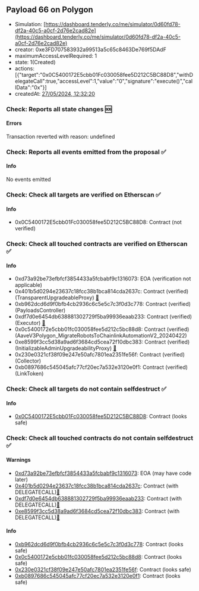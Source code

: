 ## Payload 66 on Polygon

- Simulation: [https://dashboard.tenderly.co/me/simulator/0d60fd78-df2a-40c5-a0cf-2d76e2cad82e](https://dashboard.tenderly.co/me/simulator/0d60fd78-df2a-40c5-a0cf-2d76e2cad82e)
- creator: 0xe3FD707583932a99513a5c65c8463De769f5DAdF
- maximumAccessLevelRequired: 1
- state: 1(Created)
- actions: [{"target":"0x0C5400172E5cbb01Fc030058fee5D212C5BC88D8","withDelegateCall":true,"accessLevel":1,"value":"0","signature":"execute()","callData":"0x"}]
- createdAt: [27/05/2024, 12:32:20](https://polygonscan.com/tx/0xbf79b72213a9c69586928863a404941a93332971a7938fd0e6f1692850928e20)

### Check: Reports all state changes :sos:

#### Errors

Transaction reverted with reason: undefined

### Check: Reports all events emitted from the proposal :white_check_mark:

#### Info

No events emitted

### Check: Check all targets are verified on Etherscan :white_check_mark:

#### Info

- 0x0C5400172E5cbb01Fc030058fee5D212C5BC88D8: Contract (not verified) 

### Check: Check all touched contracts are verified on Etherscan :white_check_mark:

#### Info

- 0xd73a92be73efbfcf3854433a5fcbabf9c1316073: EOA (verification not applicable)
- 0x401b5d0294e23637c18fcc38b1bca814cda2637c: Contract (verified) (TransparentUpgradeableProxy) [:ghost:](https://github.com/bgd-labs/aave-address-book "GovernanceV3Polygon.PAYLOADS_CONTROLLER")
- 0xb962dcd6d9f0bfb4cb2936c6c5e5c7c3f0d3c778: Contract (verified) (PayloadsController) 
- 0xdf7d0e6454db638881302729f5ba99936eaab233: Contract (verified) (Executor) [:ghost:](https://github.com/bgd-labs/aave-address-book "AaveV2Polygon.POOL_ADMIN, AaveV3Polygon.ACL_ADMIN, GovernanceV3Polygon.EXECUTOR_LVL_1")
- 0x0c5400172e5cbb01fc030058fee5d212c5bc88d8: Contract (verified) (AaveV3Polygon_MigrateRobotsToChainlinkAutomationV2_20240422) 
- 0xe8599f3cc5d38a9ad6f3684cd5cea72f10dbc383: Contract (verified) (InitializableAdminUpgradeabilityProxy) [:ghost:](https://github.com/bgd-labs/aave-address-book "AaveV2Polygon.COLLECTOR, AaveV3Polygon.COLLECTOR")
- 0x230e0321cf38f09e247e50afc7801ea2351fe56f: Contract (verified) (Collector) 
- 0xb0897686c545045afc77cf20ec7a532e3120e0f1: Contract (verified) (LinkToken) 

### Check: Check all targets do not contain selfdestruct :white_check_mark:

#### Info

- [0x0C5400172E5cbb01Fc030058fee5D212C5BC88D8](https://polygonscan.com/address/0x0C5400172E5cbb01Fc030058fee5D212C5BC88D8): Contract (looks safe)

### Check: Check all touched contracts do not contain selfdestruct :white_check_mark:

#### Warnings

- [0xd73a92be73efbfcf3854433a5fcbabf9c1316073](https://polygonscan.com/address/0xd73a92be73efbfcf3854433a5fcbabf9c1316073): EOA (may have code later)
- [0x401b5d0294e23637c18fcc38b1bca814cda2637c](https://polygonscan.com/address/0x401b5d0294e23637c18fcc38b1bca814cda2637c): Contract (with DELEGATECALL)[:ghost:](https://github.com/bgd-labs/aave-address-book "GovernanceV3Polygon.PAYLOADS_CONTROLLER")
- [0xdf7d0e6454db638881302729f5ba99936eaab233](https://polygonscan.com/address/0xdf7d0e6454db638881302729f5ba99936eaab233): Contract (with DELEGATECALL)[:ghost:](https://github.com/bgd-labs/aave-address-book "AaveV2Polygon.POOL_ADMIN, AaveV3Polygon.ACL_ADMIN, GovernanceV3Polygon.EXECUTOR_LVL_1")
- [0xe8599f3cc5d38a9ad6f3684cd5cea72f10dbc383](https://polygonscan.com/address/0xe8599f3cc5d38a9ad6f3684cd5cea72f10dbc383): Contract (with DELEGATECALL)[:ghost:](https://github.com/bgd-labs/aave-address-book "AaveV2Polygon.COLLECTOR, AaveV3Polygon.COLLECTOR")

#### Info

- [0xb962dcd6d9f0bfb4cb2936c6c5e5c7c3f0d3c778](https://polygonscan.com/address/0xb962dcd6d9f0bfb4cb2936c6c5e5c7c3f0d3c778): Contract (looks safe)
- [0x0c5400172e5cbb01fc030058fee5d212c5bc88d8](https://polygonscan.com/address/0x0c5400172e5cbb01fc030058fee5d212c5bc88d8): Contract (looks safe)
- [0x230e0321cf38f09e247e50afc7801ea2351fe56f](https://polygonscan.com/address/0x230e0321cf38f09e247e50afc7801ea2351fe56f): Contract (looks safe)
- [0xb0897686c545045afc77cf20ec7a532e3120e0f1](https://polygonscan.com/address/0xb0897686c545045afc77cf20ec7a532e3120e0f1): Contract (looks safe)

